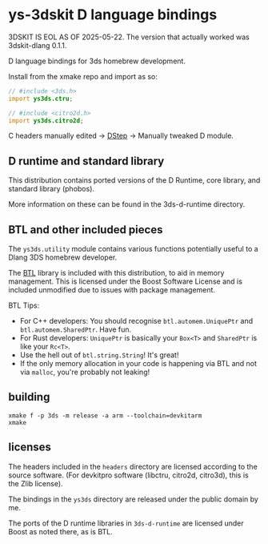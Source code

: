 # ys-3dskit D language bindings

3DSKIT IS EOL AS OF 2025-05-22. The version that actually worked was 3dskit-dlang 0.1.1.

D language bindings for 3ds homebrew development.

Install from the xmake repo and import as so:

```d
// #include <3ds.h>
import ys3ds.ctru;

// #include <citro2d.h>
import ys3ds.citro2d;
```

C headers manually edited -> [DStep](https://github.com/jacob-carlborg/dstep) -> Manually tweaked D module.

## D runtime and standard library

This distribution contains ported versions of the D Runtime, core library, and standard library (phobos).

More information on these can be found in the 3ds-d-runtime directory.

## BTL and other included pieces

The `ys3ds.utility` module contains various functions potentially useful to a Dlang 3DS homebrew developer.

The [BTL](https://github.com/submada/btl) library is included with this distribution, to aid in memory management.
This is licensed under the Boost Software License and is included unmodified due to issues with package management.

BTL Tips:
- For C++ developers: You should recognise `btl.automem.UniquePtr` and `btl.automem.SharedPtr`. Have fun.
- For Rust developers: `UniquePtr` is basically your `Box<T>` and `SharedPtr` is like your `Rc<T>`.
- Use the hell out of `btl.string.String`! It's great!
- If the only memory allocation in your code is happening via BTL and not via `malloc`, you're probably not leaking!

## building

```
xmake f -p 3ds -m release -a arm --toolchain=devkitarm
xmake
```

## licenses

The headers included in the `headers` directory are licensed according to the source software.
(For devkitpro software (libctru, citro2d, citro3d), this is the Zlib license).

The bindings in the `ys3ds` directory are released under the public domain by me.

The ports of the D runtime libraries in `3ds-d-runtime` are licensed under Boost as noted there, as is BTL.

